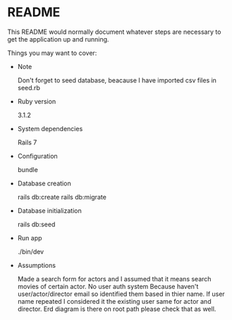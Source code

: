 # README

This README would normally document whatever steps are necessary to get the
application up and running.

Things you may want to cover:

* Note 
  
  Don't forget to seed database, beacause I have imported csv files in seed.rb

* Ruby version

  3.1.2

* System dependencies

  Rails 7

* Configuration

  bundle

* Database creation
  
  rails db:create
  rails db:migrate

* Database initialization
  
  rails db:seed

* Run app

  ./bin/dev 

* Assumptions 

  Made a search form for actors and I assumed that it means search movies of certain actor.
  No user auth system 
  Because haven't user/actor/director email so identified them based in thier name. If user name repeated I considered it the existing user same for actor and director. 
  Erd diagram is there on root path please check that as well.
